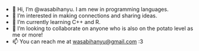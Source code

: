 - 👋 Hi, I’m @wasabihanyu. I am new in programming languages.
- 👀 I’m interested in making connections and sharing ideas. 
- 🌱 I’m currently learning C++ and R.
- 💞️ I’m looking to collaborate on anyone who is also on the potato level as me or more!
- 📫 You can reach me at wasabihanyu@gmail.com :3

<!---
wasabihanyu/wasabihanyu is a ✨ special ✨ repository because its `README.md` (this file) appears on your GitHub profile.
You can click the Preview link to take a look at your changes.
--->
